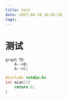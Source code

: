 ```yaml
---
title: test
date: 2023-04-18 16:05:26
tags:
---
```

# 测试
```mermaid
graph TD
    A-->B;
    A-->C;
```
```c
#include <stdio.h>
int mian(){
    return 0;
}
```